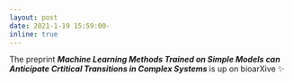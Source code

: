 ```yaml
---
layout: post
date: 2021-1-19 15:59:00-
inline: true
---
```


The preprint <b><i>Machine Learning Methods Trained on Simple Models can Anticipate Crtitical Transitions in Complex Systems </i></b> is up on bioarXive :sparkles: